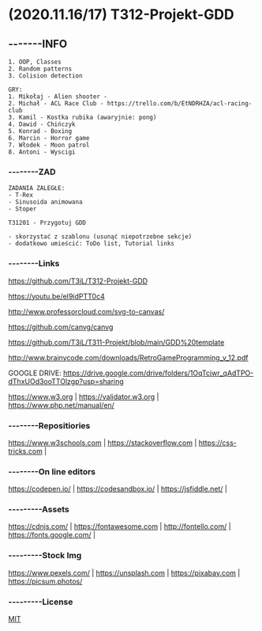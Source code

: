 # (2020.11.16/17) T312-Projekt-GDD
## -------INFO
```
1. OOP, Classes
2. Random patterns
3. Colision detection

GRY:
1. Mikołaj - Alien shooter - 
2. Michał - ACL Race Club - https://trello.com/b/EtNDRHZA/acl-racing-club
3. Kamil - Kostka rubika (awaryjnie: pong)
4. Dawid - Chińczyk
5. Konrad - Boxing
6. Marcin - Horror game
7. Włodek - Moon patrol
8. Antoni - Wyscigi
```
### --------ZAD
```
ZADANIA ZALEGŁE:
- T-Rex
- Sinusoida animowana
- Stoper

T31201 - Przygotuj GDD

- skorzystać z szablonu (usunąć niepotrzebne sekcje)
- dodatkowo umieścić: ToDo list, Tutorial links 
```
### --------Links
https://github.com/T3iL/T312-Projekt-GDD

https://youtu.be/eI9idPTT0c4

http://www.professorcloud.com/svg-to-canvas/

https://github.com/canvg/canvg

https://github.com/T3iL/T311-Projekt/blob/main/GDD%20template

http://www.brainycode.com/downloads/RetroGameProgramming_v_12.pdf

GOOGLE DRIVE: https://drive.google.com/drive/folders/1OqTcjwr_qAdTPO-dThxUOd3ooTTOlzgp?usp=sharing

https://www.w3.org | https://validator.w3.org | https://www.php.net/manual/en/
### --------Repositiories
https://www.w3schools.com | https://stackoverflow.com | https://css-tricks.com |
### --------On line editors
https://codepen.io/ | https://codesandbox.io/ | https://jsfiddle.net/ |
### ---------Assets
https://cdnjs.com/ | https://fontawesome.com | http://fontello.com/ | https://fonts.google.com/ |
### ---------Stock Img
https://www.pexels.com/ | https://unsplash.com | https://pixabay.com | https://picsum.photos/
### ---------License
[MIT](https://choosealicense.com/licenses/mit/)
